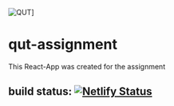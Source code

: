 ![QUT](https://csa.edu.au/wp-content/uploads/2017/07/QUT-logo.png)]

# qut-assignment

This React-App was created for the assignment

## build status: [![Netlify Status](https://api.netlify.com/api/v1/badges/258cd05c-0ac7-48de-ac6a-169973b5f8ba/deploy-status)](https://app.netlify.com/sites/assignment-cab230/deploys)